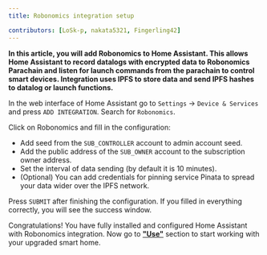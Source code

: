 ```yaml
---
title: Robonomics integration setup

contributors: [LoSk-p, nakata5321, Fingerling42]
---
```


**In this article, you will add Robonomics to Home Assistant. This allows Home Assistant to record datalogs with encrypted data to Robonomics Parachain and listen for launch commands from the parachain to control smart devices. Integration uses IPFS to store data and send IPFS hashes to datalog or launch functions.**

In the web interface of Home Assistant go to `Settings` -> `Device & Services` and press `ADD INTEGRATION`. Search for `Robonomics`.

<robo-wiki-picture src="home-assistant/add-integration.jpg" />

Click on Robonomics and fill in the configuration: 

- Add seed from the `SUB_CONTROLLER` account to admin account seed.
- Add the public address of the `SUB_OWNER` account to the subscription owner address.
- Set the interval of data sending (by default it is 10 minutes).
- (Optional) You can add credentials for pinning service Pinata to spread your data wider over the IPFS network.

<robo-wiki-picture src="home-assistant/config.jpg" />

Press `SUBMIT` after finishing the configuration. If you filled in everything correctly, you will see the success window.

Congratulations! You have fully installed and configured Home Assistant with Robonomics integration. Now go to [**"Use"**](https://wiki.robonomics.network/docs/global-administration) section to start working with your upgraded smart home.